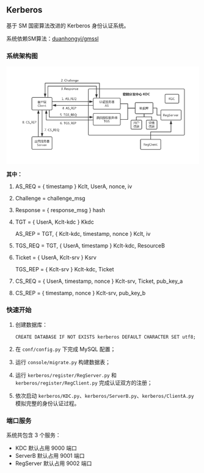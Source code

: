 ## Kerberos
基于 SM 国密算法改进的 Kerberos 身份认证系统。

系统依赖SM算法：[duanhongyi/gmssl](https://github.com/duanhongyi/gmssl)

### 系统架构图

![master](docs/master.png)

**其中：**

1. AS_REQ = { timestamp } Kclt, UserA, nonce, iv

2. Challenge = challenge_msg

3. Response = { response_msg } hash

4. TGT = { UserA, Kclt-kdc } Kkdc

   AS_REP = TGT, { Kclt-kdc, timestamp, nonce } Kclt, iv

5. TGS_REQ = TGT, { UserA, timestamp } Kclt-kdc, ResourceB

6. Ticket = { UserA, Kclt-srv } Ksrv

   TGS_REP = { Kclt-srv } Kclt-kdc, Ticket

7. CS_REQ = { UserA, timestamp, nonce } Kclt-srv, Ticket, pub_key_a

8. CS_REP = { timestamp, nonce } Kclt-srv, pub_key_b

### 快速开始

1. 创建数据库：

   ```mysql
   CREATE DATABASE IF NOT EXISTS kerberos DEFAULT CHARACTER SET utf8;
   ```

2. 在 `conf/config.py` 下完成 MySQL 配置；

3. 运行 `console/migrate.py` 构建数据表；

4. 运行 `kerberos/register/RegServer.py` 和 `kerberos/register/RegClient.py` 完成认证双方的注册；

5. 依次启动 `kerberos/KDC.py`、`kerberos/ServerB.py`、`kerberos/ClientA.py` 模拟完整的身份认证过程。

### 端口服务

系统共包含 3 个服务：

- KDC 默认占用 9000 端口
- ServerB 默认占用 9001 端口
- RegServer 默认占用 9002 端口
